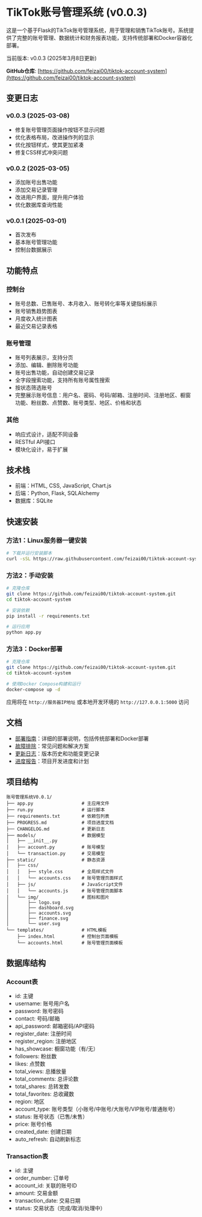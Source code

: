 # TikTok账号管理系统 (v0.0.3)

这是一个基于Flask的TikTok账号管理系统，用于管理和销售TikTok账号。系统提供了完整的账号管理、数据统计和财务报表功能，支持传统部署和Docker容器化部署。

当前版本: v0.0.3 (2025年3月8日更新)

**GitHub仓库**: [https://github.com/feizai00/tiktok-account-system](https://github.com/feizai00/tiktok-account-system)

## 变更日志

### v0.0.3 (2025-03-08)
- 修复账号管理页面操作按钮不显示问题
- 优化表格布局，改进操作列的显示
- 优化按钮样式，使其更加紧凑
- 修复CSS样式冲突问题

### v0.0.2 (2025-03-05)
- 添加账号出售功能
- 添加交易记录管理
- 改进用户界面，提升用户体验
- 优化数据库查询性能

### v0.0.1 (2025-03-01)
- 首次发布
- 基本账号管理功能
- 控制台数据展示

## 功能特点

### 控制台
- 账号总数、已售账号、本月收入、账号转化率等关键指标展示
- 账号销售趋势图表
- 月度收入统计图表
- 最近交易记录表格

### 账号管理
- 账号列表展示，支持分页
- 添加、编辑、删除账号功能
- 账号出售功能，自动创建交易记录
- 全字段搜索功能，支持所有账号属性搜索
- 按状态筛选账号
- 完整展示账号信息：用户名、密码、号码/邮箱、注册时间、注册地区、橱窗功能、粉丝数、点赞数、账号类型、地区、价格和状态

### 其他
- 响应式设计，适配不同设备
- RESTful API接口
- 模块化设计，易于扩展

## 技术栈

- 前端：HTML, CSS, JavaScript, Chart.js
- 后端：Python, Flask, SQLAlchemy
- 数据库：SQLite

## 快速安装

### 方法1：Linux服务器一键安装

```bash
# 下载并运行安装脚本
curl -sSL https://raw.githubusercontent.com/feizai00/tiktok-account-system/main/install.sh | sudo bash
```

### 方法2：手动安装

```bash
# 克隆仓库
git clone https://github.com/feizai00/tiktok-account-system.git
cd tiktok-account-system

# 安装依赖
pip install -r requirements.txt

# 运行应用
python app.py
```

### 方法3：Docker部署

```bash
# 克隆仓库
git clone https://github.com/feizai00/tiktok-account-system.git
cd tiktok-account-system

# 使用Docker Compose构建和运行
docker-compose up -d
```

应用将在 `http://服务器IP地址` 或本地开发环境的 `http://127.0.0.1:5000` 访问

## 文档

- [部署指南](DEPLOY.md)：详细的部署说明，包括传统部署和Docker部署
- [故障排除](troubleshooting.md)：常见问题和解决方案
- [更新日志](CHANGELOG.md)：版本历史和功能变更记录
- [进度报告](PROGRESS.md)：项目开发进度和计划

## 项目结构

```
账号管理系统V0.0.1/
├── app.py                  # 主应用文件
├── run.py                  # 运行脚本
├── requirements.txt        # 依赖包列表
├── PROGRESS.md             # 项目进度文档
├── CHANGELOG.md            # 更新日志
├── models/                 # 数据模型
│   ├── __init__.py
│   ├── account.py          # 账号模型
│   └── transaction.py      # 交易模型
├── static/                 # 静态资源
│   ├── css/
│   │   ├── style.css       # 全局样式文件
│   │   └── accounts.css    # 账号管理页面样式
│   ├── js/                 # JavaScript文件
│   │   └── accounts.js     # 账号管理页面脚本
│   └── img/                # 图标和图片
│       ├── logo.svg
│       ├── dashboard.svg
│       ├── accounts.svg
│       ├── finance.svg
│       └── user.svg
└── templates/              # HTML模板
    ├── index.html          # 控制台页面模板
    └── accounts.html       # 账号管理页面模板
```

## 数据库结构

### Account表
- id: 主键
- username: 账号用户名
- password: 账号密码
- contact: 号码/邮箱
- api_password: 邮箱密码/API密码
- register_date: 注册时间
- register_region: 注册地区
- has_showcase: 橱窗功能（有/无）
- followers: 粉丝数
- likes: 点赞数
- total_views: 总播放量
- total_comments: 总评论数
- total_shares: 总转发数
- total_favorites: 总收藏数
- region: 地区
- account_type: 账号类型（小账号/中账号/大账号/VIP账号/普通账号）
- status: 账号状态（已售/未售）
- price: 账号价格
- created_date: 创建日期
- auto_refresh: 自动刷新标志

### Transaction表
- id: 主键
- order_number: 订单号
- account_id: 关联的账号ID
- amount: 交易金额
- transaction_date: 交易日期
- status: 交易状态（完成/取消/处理中）

